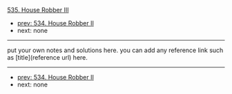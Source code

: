 [535. House Robber III](http://www.lintcode.com/problem/house-robber-iii)

- [prev: 534. House Robber II](534-house-robber-ii.md)
- next: none

---

put your own notes and solutions here.
you can add any reference link such as [title](reference url) here.

---

- [prev: 534. House Robber II](534-house-robber-ii.md)
- next: none

